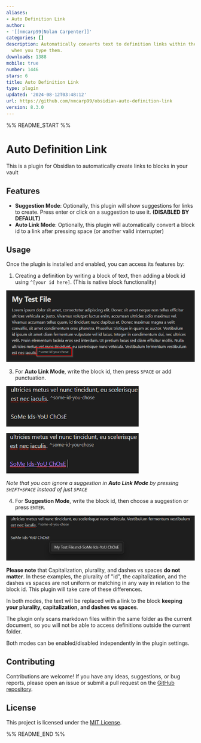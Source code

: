 ```yaml
---
aliases:
- Auto Definition Link
author:
- '[[nmcarp99|Nolan Carpenter]]'
categories: []
description: Automatically converts text to definition links within the current folder
  when you type them.
downloads: 1388
mobile: true
number: 1446
stars: 6
title: Auto Definition Link
type: plugin
updated: '2024-08-12T03:48:12'
url: https://github.com/nmcarp99/obsidian-auto-definition-link
version: 8.3.0
---
```


%% README_START %%

# Auto Definition Link

This is a plugin for Obsidian to automatically create links to blocks in your vault

## Features

- **Suggestion Mode**: Optionally, this plugin will show suggestions for links to create. Press enter or click on a suggestion to use it. **(DISABLED BY DEFAULT)**
- **Auto Link Mode**: Optionally, this plugin will automatically convert a block id to a link after pressing space (or another valid interrupter)

## Usage

Once the plugin is installed and enabled, you can access its features by:

1. Creating a definition by writing a block of text, then adding a block id using `^[your id here]`. (This is native block functionality)

![Define a block with an id using the carrot symbol](https://raw.githubusercontent.com/nmcarp99/obsidian-auto-definition-link/HEAD/image.png)

3. For **Auto Link Mode**, write the block id, then press `SPACE` or add punctuation.

![Auto Link Mode before](https://raw.githubusercontent.com/nmcarp99/obsidian-auto-definition-link/HEAD/image-2.png)

![Alt text](https://raw.githubusercontent.com/nmcarp99/obsidian-auto-definition-link/HEAD/image-3.png)

*Note that you can ignore a suggestion in **Auto Link Mode** by pressing `SHIFT+SPACE` instead of just `SPACE`*

4. For **Suggestion Mode**, write the block id, then choose a suggestion or press `ENTER`.

![Choosing an option in suggestion mode](https://raw.githubusercontent.com/nmcarp99/obsidian-auto-definition-link/HEAD/image-1.png)

**Please note** that Capitalization, plurality, and dashes vs spaces **do not matter**. In these examples, the plurality of "id", the capitalization, and the dashes vs spaces are not uniform or matching in any way in relation to the block id. This plugin will take care of these differences.

In both modes, the text will be replaced with a link to the block **keeping your plurality, capitalization, and dashes vs spaces**.

The plugin only scans markdown files within the same folder as the current document, so you will not be able to access definitions outside the current folder.

Both modes can be enabled/disabled independently in the plugin settings.

## Contributing

Contributions are welcome! If you have any ideas, suggestions, or bug reports, please open an issue or submit a pull request on the [GitHub repository](https://github.com/nmcarp99/Obsidian-Auto-Definition-Link).

## License

This project is licensed under the [MIT License](LICENSE).


%% README_END %%